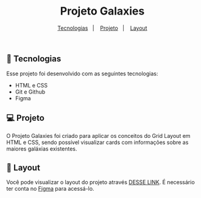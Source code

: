 <h1 align="center">Projeto Galaxies</h1>

<p align="center">
  <a href="#-tecnologias">Tecnologias</a>&nbsp;&nbsp;&nbsp;|&nbsp;&nbsp;&nbsp;
  <a href="#-projeto">Projeto</a>&nbsp;&nbsp;&nbsp;|&nbsp;&nbsp;&nbsp;
  <a href="#-layout">Layout</a>
</p>

<br>

## 🚀 Tecnologias

Esse projeto foi desenvolvido com as seguintes tecnologias:

- HTML e CSS
- Git e Github
- Figma

## 💻 Projeto

O Projeto Galaxies foi criado para aplicar os conceitos do Grid Layout em HTML e CSS, sendo possível visualizar cards com informações sobre as maiores galáxias existentes.


## 🔖 Layout

Você pode visualizar o layout do projeto através [DESSE LINK](https://www.figma.com/design/JsSDeJnx9y7jP4zHJ4IBLl/Galaxies-%E2%80%A2-Projeto-Explorer-(Community)?t=eFipPipWu2oBxPLv-1). É necessário ter conta no [Figma](https://figma.com) para acessá-lo.